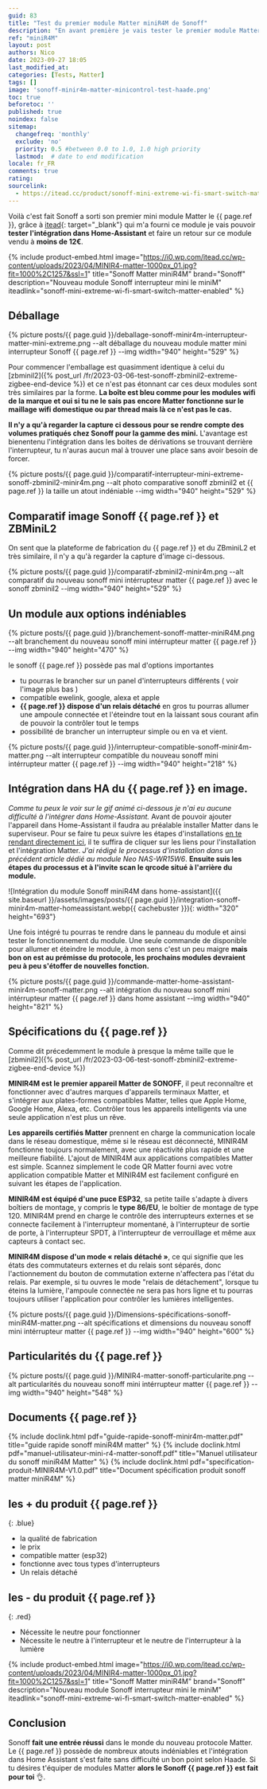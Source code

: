 ```yaml
---
guid: 83
title: "Test du premier module Matter miniR4M de Sonoff"
description: "En avant première je vais tester le premier module Matter de Sonoff le miniR4M et une intégration dans Home Assistant"
ref: "miniR4M"
layout: post
authors: Nico
date: 2023-09-27 18:05
last_modified_at: 
categories: [Tests, Matter]
tags: []
image: 'sonoff-minir4m-matter-minicontrol-test-haade.png'
toc: true
beforetoc: ''
published: true
noindex: false
sitemap:
  changefreq: 'monthly'
  exclude: 'no'
  priority: 0.5 #between 0.0 to 1.0, 1.0 high priority
  lastmod:  # date to end modification
locale: fr_FR
comments: true
rating:  
sourcelink:
  - https://itead.cc/product/sonoff-mini-extreme-wi-fi-smart-switch-matter-enabled/ref/122/
---
```


Voilà c'est fait Sonoff a sorti son premier mini module Matter le {{ page.ref }}, grâce à [itead](https://itead.cc/product/sonoff-mini-extreme-wi-fi-smart-switch-matter-enabled/ref/122/){: target="_blank"} qui m'a fourni ce module je vais pouvoir **tester l'intégration dans Home-Assistant** et faire un retour sur ce module vendu à **moins de 12€**.

{% include product-embed.html image="https://i0.wp.com/itead.cc/wp-content/uploads/2023/04/MINIR4-matter-1000px_01.jpg?fit=1000%2C1257&ssl=1" title="Sonoff Matter miniR4M" brand="Sonoff" description="Nouveau module Sonoff interrupteur mini le miniM" iteadlink="sonoff-mini-extreme-wi-fi-smart-switch-matter-enabled" %}

## Déballage

{% picture posts/{{ page.guid }}/deballage-sonoff-minir4m-interrupteur-matter-mini-extreme.png --alt déballage du nouveau module matter mini interrupteur Sonoff {{ page.ref }} --img width="940" height="529" %}

Pour commencer l'emballage est quasimment identique à celui du [zbminil2]({% post_url /fr/2023-03-06-test-sonoff-zbminil2-extreme-zigbee-end-device %}) et ce n'est pas étonnant car ces deux modules sont très similaires par la forme. **La boîte est bleu comme pour les modules wifi de la marque et oui si tu ne le sais pas encore Matter fonctionne sur le maillage wifi domestique ou par thread mais là ce n'est pas le cas.**

**Il n'y a qu'à regarder la capture ci dessous pour se rendre compte des volumes pratiqués chez Sonoff pour la gamme des mini.** L'avantage est bienentenu l'intégration dans les boites de dérivations se trouvant derrière l'interrupteur, tu n'auras aucun mal à trouver une place sans avoir besoin de forcer.

{% picture posts/{{ page.guid }}/comparatif-interrupteur-mini-extreme-sonoff-zbminil2-minir4m.png --alt photo comparative sonoff zbminil2 et {{ page.ref }} la taille un atout indéniable --img width="940" height="529" %}

## Comparatif image Sonoff {{ page.ref }} et ZBMiniL2

On sent que la plateforme de fabrication du {{ page.ref }} et du ZBminiL2 et très similaire, il n'y a qu'à regarder la capture d'image ci-dessous.

{% picture posts/{{ page.guid }}/comparatif-zbminil2-minir4m.png --alt comparatif du nouveau sonoff mini intérrupteur matter {{ page.ref }} avec le sonoff zbminil2 --img width="940" height="529" %}

## Un module aux options indéniables

{% picture posts/{{ page.guid }}/branchement-sonoff-matter-miniR4M.png --alt branchement du nouveau sonoff mini intérrupteur matter {{ page.ref }} --img width="940" height="470" %}

le sonoff {{ page.ref }} possède pas mal d'options importantes
- tu pourras le brancher sur un panel d'interrupteurs différents ( voir l'image plus bas )
- compatible ewelink, google, alexa et apple
- **{{ page.ref }} dispose d'un relais détaché** en gros tu pourras allumer une ampoule connectée et l'éteindre tout en la laissant sous courant afin de pouvoir la contrôler tout le temps
- possibilité de brancher un interrupteur simple ou en va et vient.

{% picture posts/{{ page.guid }}/interrupteur-compatible-sonoff-minir4m-matter.png --alt interrupteur compatible du nouveau sonoff mini intérrupteur matter {{ page.ref }} --img width="940" height="218" %}

## Intégration dans HA du {{ page.ref }} en image.

*Comme tu peux le voir sur le gif animé ci-dessous je n'ai eu aucune difficulté à l'intégrer dans Home-Assistant.* Avant de pouvoir ajouter l'appareil dans Home-Assistant il faudra au préalable installer Matter dans le superviseur. Pour se faire tu peux suivre les étapes d'installations [en te rendant directement ici](installation-test-neo-wifi-matter-NAS-WR15W6-dans-home-assistant#1-installation-serveur-matter), il te suffira de cliquer sur les liens pour l'installation et l'intégration Matter. *J'ai rédigé le processus d'installation dans un précédent article dédié au module Neo NAS-WR15W6*.
**Ensuite suis les étapes du processus et à l'invite scan le qrcode situé à l'arrière du module.**

![Intégration du module Sonoff miniR4M dans home-assistant]({{ site.baseurl }}/assets/images/posts/{{ page.guid }}/integration-sonoff-minir4m-matter-homeassistant.webp{{ cachebuster }}){: width="320" height="693"}

Une fois intégré tu pourras te rendre dans le panneau du module  et ainsi tester le fonctionnement du module. Une seule commande de disponible pour allumer et éteindre le module, à mon sens c'est un peu maigre **mais bon on est au prémisse du protocole, les prochains modules devraient peu à peu s'étoffer de nouvelles fonction.**

{% picture posts/{{ page.guid }}/commande-matter-home-assistant-minir4m-sonoff-matter.png --alt intégration du nouveau sonoff mini intérrupteur matter {{ page.ref }} dans home assistant --img width="940" height="821" %}

## Spécifications du {{ page.ref }}

Comme dit précedemment le module à presque la même taille que le [zbminil2]({% post_url /fr/2023-03-06-test-sonoff-zbminil2-extreme-zigbee-end-device %})

**MINIR4M est le premier appareil Matter de SONOFF**, il peut reconnaître et fonctionner avec d'autres marques d'appareils terminaux Matter, et s'intégrer aux plates-formes compatibles Matter, telles que Apple Home, Google Home, Alexa, etc. Contrôler tous les appareils intelligents via une seule application n'est plus un rêve. 

**Les appareils certifiés Matter** prennent en charge la communication locale dans le réseau domestique, même si le réseau est déconnecté, MINIR4M fonctionne toujours normalement, avec une réactivité plus rapide et une meilleure fiabilité. L'ajout de MINIR4M aux applications compatibles Matter est simple. Scannez simplement le code QR Matter fourni avec votre application compatible Matter et MINIR4M est facilement configuré en suivant les étapes de l'application.

**MINIR4M est équipé d'une puce ESP32**, sa petite taille s'adapte à divers boîtiers de montage, y compris le **type 86/EU**, le boîtier de montage de type 120. MINIR4M prend en charge le contrôle des interrupteurs externes et se connecte facilement à l'interrupteur momentané, à l'interrupteur de sortie de porte, à l'interrupteur SPDT, à l'interrupteur de verrouillage et même aux capteurs à contact sec.

**MINIR4M dispose d'un mode « relais détaché »**, ce qui signifie que les états des commutateurs externes et du relais sont séparés, donc l'actionnement du bouton de commutation externe n'affectera pas l'état du relais. Par exemple, si tu ouvres le mode "relais de détachement", lorsque tu éteins la lumière, l'ampoule connectée ne sera pas hors ligne et tu pourras toujours utiliser l'application pour contrôler les lumières intelligentes.

{% picture posts/{{ page.guid }}/Dimensions-spécifications-sonoff-miniR4M-matter.png --alt spécifications et dimensions du nouveau sonoff mini intérrupteur matter {{ page.ref }} --img width="940" height="600" %}

## Particularités du {{ page.ref }}

{% picture posts/{{ page.guid }}/MINIR4-matter-sonoff-particularite.png --alt particularités du nouveau sonoff mini intérrupteur matter {{ page.ref }} --img width="940" height="548" %}


## Documents {{ page.ref }}

{% include doclink.html pdf="guide-rapide-sonoff-minir4m-matter.pdf" title="guide rapide sonoff miniR4M matter" %}
{% include doclink.html pdf="manuel-utilisateur-mini-r4-matter-sonoff.pdf" title="Manuel utilisateur du sonoff miniR4M Matter" %}
{% include doclink.html pdf="specification-produit-MINIR4M-V1.0.pdf" title="Document spécification produit sonoff matter miniR4M" %}

## **les + du produit** {{ page.ref }}
{: .blue}
- la qualité de fabrication
- le prix
- compatible matter (esp32)
- fonctionne avec tous types d'interrupteurs
- Un relais détaché


## **les - du produit** {{ page.ref }}
{: .red}

- Nécessite le neutre pour fonctionner
- Nécessite le neutre à l'interrupteur et le neutre de l'interrupteur à la lumière

{% include product-embed.html image="https://i0.wp.com/itead.cc/wp-content/uploads/2023/04/MINIR4-matter-1000px_01.jpg?fit=1000%2C1257&ssl=1" title="Sonoff Matter miniR4M" brand="Sonoff" description="Nouveau module Sonoff interrupteur mini le miniM" iteadlink="sonoff-mini-extreme-wi-fi-smart-switch-matter-enabled" %}

## Conclusion

Sonoff **fait une entrée réussi** dans le monde du nouveau protocole Matter. Le {{ page.ref }} possède de nombreux atouts indéniables et l'intégration dans Home Assistant s'est faite sans difficulté un bon point selon Haade. Si tu désires t'équiper de modules Matter **alors le Sonoff {{ page.ref }} est fait pour toi** 👌.

